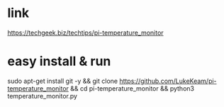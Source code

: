 # link
https://techgeek.biz/techtips/pi-temperature_monitor

# easy install & run
sudo apt-get install git -y && git clone https://github.com/LukeKeam/pi-temperature_monitor && cd pi-temperature_monitor && python3 temperature_monitor.py

